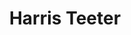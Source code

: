 ---
title: "Harris Teeter"
url: /durham/harris-teeter-martin-luther-king-parkway/
shop: supermarket
---